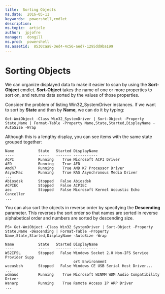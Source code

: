 ```yaml
---
title:  Sorting Objects
ms.date:  2016-05-11
keywords:  powershell,cmdlet
description:  
ms.topic:  article
author:  jpjofre
manager:  dongill
ms.prod:  powershell
ms.assetid:  8530caa8-3ed4-4c56-aed7-1295dd9ba199
---
```


# Sorting Objects
We can organize displayed data to make it easier to scan by using the **Sort\-Object** cmdlet. **Sort\-Object** takes the name of one or more properties to sort on, and returns data sorted by the values of those properties.

Consider the problem of listing Win32\_SystemDriver instances. If we want to sort by **State** and then by **Name**, we can do it by typing:

```
Get-WmiObject -Class Win32_SystemDriver | Sort-Object -Property State,Name | Format-Table -Property Name,State,Started,DisplayName -AutoSize -Wrap
```

Although this is a lengthy display, you can see items with the same state grouped together:

```
Name           State   Started DisplayName
----           -----   ------- -----------
ACPI           Running    True Microsoft ACPI Driver
AFD            Running    True AFD
AmdK7          Running    True AMD K7 Processor Driver
AsyncMac       Running    True RAS Asynchronous Media Driver
...
Abiosdsk       Stopped   False Abiosdsk
ACPIEC         Stopped   False ACPIEC
aec            Stopped   False Microsoft Kernel Acoustic Echo Canceller
...
```

You can also sort the objects in reverse order by specifying the **Descending** parameter. This reverses the sort order so that names are sorted in reverse alphabetical order and numbers are sorted by descending size.

```
PS> Get-WmiObject -Class Win32_SystemDriver | Sort-Object -Property State,Name -Descending | Format-Table -Property Name,State,Started,DisplayName -AutoSize -Wrap

Name           State   Started DisplayName
----           -----   ------- -----------
WS2IFSL        Stopped   False Windows Socket 2.0 Non-IFS Service Provider Supp
                               ort Environment
wceusbsh       Stopped   False Windows CE USB Serial Host Driver...
...
wdmaud         Running    True Microsoft WINMM WDM Audio Compatibility Driver
Wanarp         Running    True Remote Access IP ARP Driver
...
```

